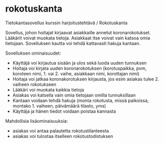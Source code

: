 # rokotuskanta
Tietokantasovellus kurssin harjoitustehtävä / Rokotuskanta

Sovellus, johon hoitajat kirjaavat asiakkaille annetut koronarokotukset. Lääkärit voivat muokata tietoja. Asiakkaat itse voivat vain katsoa omia tietojaan.
Sovelluksen kautta voi tehdä kattavasti hakuja kantaan.

Sovelluksen ominaisuudet:
- Käyttäjä voi kirjautua sisään ja ulos sekä luoda uuden tunnuksen
- Hoitaja voi kirjata uuden koronarokotuksen (korotuspaikka, pvm, koroteen nimi, 1. vai 2. vaihe, asiakkaan nimi, korottajan nimi)
- Hoitaja voi jatkaa koronakorotuksen kirjausta, jos esim asiakas tulee 2. vaiheen rokotukseen
- Lääkäri voi muokata kaikkia tietoja
- Asiakas voi katsella vain omia tietojaan omilla tunnuksillaan
- Kantaan voidaan tehdä hakuja (monta rokotusta, missä paikoissa, montako 1. vaiheen, päivämäärä tilasto, yms)
- Käyttäja ja hänen tiedot voidaan poistaa kannasta

Mahdollisia lisäominaisuuksia:
- asiakas voi antaa palautetta rokotustilanteesta
- asiakas voi tulostaa itselleen rokotustodistuksen
